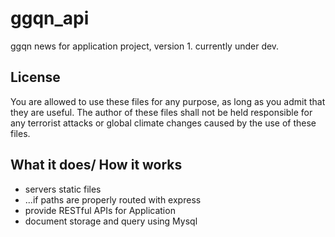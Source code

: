 # ggqn_api
ggqn news for application project, version 1.
currently under dev. 


## License
You are allowed to use these files for any purpose, as long as you admit that they are useful.
The author of these files shall not be held responsible for any terrorist attacks or global climate changes caused by the use of these files.


## What it does/ How it works
- servers static files
- ...if paths are properly routed with express
- provide RESTful APIs for Application
- document storage and query using Mysql

